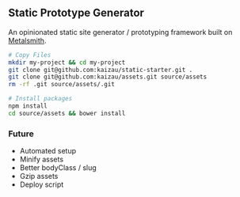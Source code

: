 ## Static Prototype Generator

An opinionated static site generator / prototyping framework built on [Metalsmith](http://www.metalsmith.io/).

```sh
# Copy Files
mkdir my-project && cd my-project
git clone git@github.com:kaizau/static-starter.git .
git clone git@github.com:kaizau/assets.git source/assets
rm -rf .git source/assets/.git

# Install packages
npm install
cd source/assets && bower install
```

### Future

* Automated setup
* Minify assets
* Better bodyClass / slug
* Gzip assets
* Deploy script
